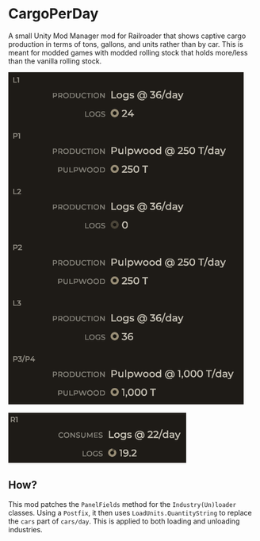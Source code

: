 # CargoPerDay

A small Unity Mod Manager mod for Railroader that shows captive cargo production in terms of tons, gallons, and units rather than by car.
This is meant for modded games with modded rolling stock that holds more/less than the vanilla rolling stock.

![connely creek](creek.png)

![sawmill](sawmill.png)

## How?

This mod patches the `PanelFields` method for the `Industry(Un)loader` classes.
Using a `Postfix`, it then uses `LoadUnits.QuantityString` to replace the `cars` part of `cars/day`.
This is applied to both loading and unloading industries.